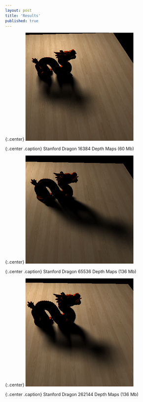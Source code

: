 ```yaml
---
layout: post
title: 'Results'
published: true
---
```


{:.center}
![Stanford Dragon 16384 Depth Maps (60 Mb)](/uploads/2010/11/Stanford-Dragon-16384-DM.png)

{:.center .caption}
Stanford Dragon 16384 Depth Maps (60 Mb)

{:.center}
![Stanford Dragon 65536 Depth Maps (136 Mb)](/uploads/2010/11/Stanford-Dragon-65536-DM.png)

{:.center .caption}
Stanford Dragon 65536 Depth Maps (136 Mb)

{:.center}
![Stanford Dragon 262144 Depth Maps (302 Mb)](/uploads/2010/11/Stanford-Dragon-262144-DM.png)

{:.center .caption}
Stanford Dragon 262144 Depth Maps (136 Mb)
